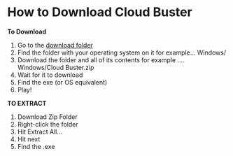 # How to Download Cloud Buster

**To Download**

1. Go to the [download folder](https://github.com/MisterRobot2/ShapePuzzleGame/tree/master/Downloads)
2. Find the folder with your operating system on it for example... Windows/
3. Download the folder and all of its contents for example .... Windows/Cloud Buster.zip
4. Wait for it to download
5. Find the exe (or OS equivalent)
6. Play!

**TO EXTRACT** 

1. Download Zip Folder
2. Right-click the folder
3. Hit Extract All...
4. Hit next
5. Find the .exe
